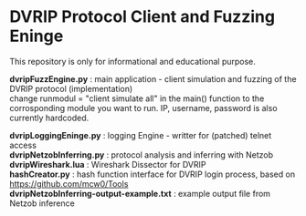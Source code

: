 # DVRIP Protocol Client and Fuzzing Eninge
This repository is only for informational and educational purpose.  
  
**dvripFuzzEngine.py** : main application - client simulation and fuzzing of the DVRIP protocol (implementation)  
change runmodul = "client simulate all" in the main() function to the corrosponding module you want to run. IP, username, password is also currently hardcoded.

**dvripLoggingEninge.py** : logging Engine - writter for (patched) telnet access  
**dvripNetzobInferring.py** : protocol analysis and inferring with Netzob  
**dvripWireshark.lua** : Wireshark Dissector for DVRIP  
**hashCreator.py** : hash function interface for DVRIP login process, based on https://github.com/mcw0/Tools  
**dvripNetzobInferring-output-example.txt** : example output file from Netzob inference
